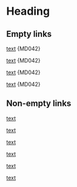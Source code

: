 # Heading

## Empty links

[text]() {MD042}

[text](<>) {MD042}

[text](#) {MD042}

[text][frag] {MD042}

[frag]: #

## Non-empty links

[text](link)

[text](link "title")

[text](<link>)

[text](#frag)

[text][ref]

[ref]: link

[text]

[text]: link
